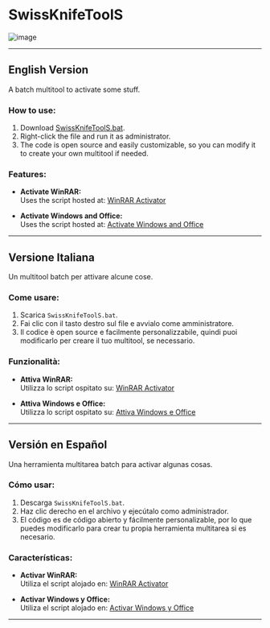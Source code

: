 # SwissKnifeToolS

![image](https://github.com/user-attachments/assets/a0ac94e1-5e0e-4a14-bf36-aa6518b778a3)


---

## English Version  
A batch multitool to activate some stuff.

### How to use:  
1. Download [SwissKnifeToolS.bat](https://raw.githubusercontent.com/GioeleGregorini/SwissKnifeToolS/main/SwissKnifeToolS.bat).  
2. Right-click the file and run it as administrator.  
3. The code is open source and easily customizable, so you can modify it to create your own multitool if needed.

### Features:  
- **Activate WinRAR:**  
  Uses the script hosted at: [WinRAR Activator](https://naeembolchhi.github.io/WinRAR-Activator)

- **Activate Windows and Office:**  
  Uses the script hosted at: [Activate Windows and Office](https://get.activated.win/)


---

## Versione Italiana  
Un multitool batch per attivare alcune cose.

### Come usare:  
1. Scarica `SwissKnifeToolS.bat`.  
2. Fai clic con il tasto destro sul file e avvialo come amministratore.  
3. Il codice è open source e facilmente personalizzabile, quindi puoi modificarlo per creare il tuo multitool, se necessario.

### Funzionalità:  
- **Attiva WinRAR:**  
  Utilizza lo script ospitato su: [WinRAR Activator](https://naeembolchhi.github.io/WinRAR-Activator)

- **Attiva Windows e Office:**  
  Utilizza lo script ospitato su: [Attiva Windows e Office](https://get.activated.win/)


---

## Versión en Español  
Una herramienta multitarea batch para activar algunas cosas.

### Cómo usar:  
1. Descarga `SwissKnifeToolS.bat`.  
2. Haz clic derecho en el archivo y ejecútalo como administrador.  
3. El código es de código abierto y fácilmente personalizable, por lo que puedes modificarlo para crear tu propia herramienta multitarea si es necesario.

### Características:  
- **Activar WinRAR:**  
  Utiliza el script alojado en: [WinRAR Activator](https://naeembolchhi.github.io/WinRAR-Activator)

- **Activar Windows y Office:**  
  Utiliza el script alojado en: [Activar Windows y Office](https://get.activated.win/)



---
